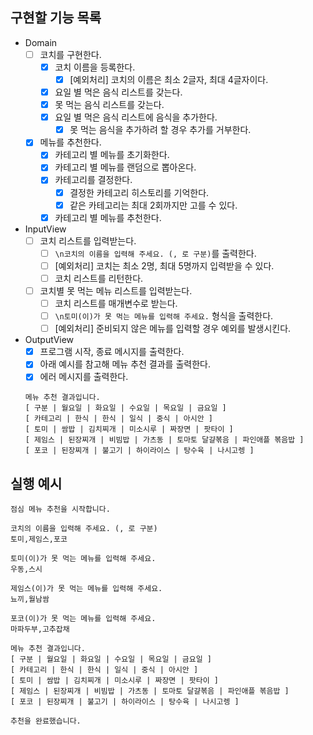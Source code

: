 ## 구현할 기능 목록
- Domain
  - [ ] 코치를 구현한다.
    - [x] 코치 이름을 등록한다.
      - [x] [예외처리] 코치의 이름은 최소 2글자, 최대 4글자이다.
    - [x] 요일 별 먹은 음식 리스트를 갖는다.
    - [x] 못 먹는 음식 리스트를 갖는다.
    - [x] 요일 별 먹은 음식 리스트에 음식을 추가한다.
      - [x] 못 먹는 음식을 추가하려 할 경우 추가를 거부한다.
  - [x] 메뉴를 추천한다.
    - [x] 카테고리 별 메뉴를 초기화한다.
    - [x] 카테고리 별 메뉴를 랜덤으로 뽑아온다.
    - [x] 카테고리를 결정한다.
      - [x] 결정한 카테고리 히스토리를 기억한다.
      - [x] 같은 카테고리는 최대 2회까지만 고를 수 있다.
    - [x] 카테고리 별 메뉴를 추천한다.
- InputView
  - [ ] 코치 리스트를 입력받는다.
    - [ ] `\n코치의 이름을 입력해 주세요. (, 로 구분)`를 출력한다.
    - [ ] [예외처리] 코치는 최소 2명, 최대 5명까지 입력받을 수 있다.
    - [ ] 코치 리스트를 리턴한다.
  - [ ] 코치별 못 먹는 메뉴 리스트를 입력받는다.
    - [ ] 코치 리스트를 매개변수로 받는다.
    - [ ] `\n토미(이)가 못 먹는 메뉴를 입력해 주세요.` 형식을 출력한다.
    - [ ] [예외처리] 준비되지 않은 메뉴를 입력할 경우 예외를 발생시킨다.
- OutputView
  - [x] 프로그램 시작, 종료 메시지를 출력한다.
  - [x] 아래 예시를 참고해 메뉴 추천 결과를 출력한다.
  - [x] 에러 메시지를 출력한다.
  ```
  메뉴 추천 결과입니다.
  [ 구분 | 월요일 | 화요일 | 수요일 | 목요일 | 금요일 ]
  [ 카테고리 | 한식 | 한식 | 일식 | 중식 | 아시안 ]
  [ 토미 | 쌈밥 | 김치찌개 | 미소시루 | 짜장면 | 팟타이 ]
  [ 제임스 | 된장찌개 | 비빔밥 | 가츠동 | 토마토 달걀볶음 | 파인애플 볶음밥 ]
  [ 포코 | 된장찌개 | 불고기 | 하이라이스 | 탕수육 | 나시고렝 ]
  ```

## 실행 예시
```
점심 메뉴 추천을 시작합니다.

코치의 이름을 입력해 주세요. (, 로 구분)
토미,제임스,포코

토미(이)가 못 먹는 메뉴를 입력해 주세요.
우동,스시

제임스(이)가 못 먹는 메뉴를 입력해 주세요.
뇨끼,월남쌈

포코(이)가 못 먹는 메뉴를 입력해 주세요.
마파두부,고추잡채

메뉴 추천 결과입니다.
[ 구분 | 월요일 | 화요일 | 수요일 | 목요일 | 금요일 ]
[ 카테고리 | 한식 | 한식 | 일식 | 중식 | 아시안 ]
[ 토미 | 쌈밥 | 김치찌개 | 미소시루 | 짜장면 | 팟타이 ]
[ 제임스 | 된장찌개 | 비빔밥 | 가츠동 | 토마토 달걀볶음 | 파인애플 볶음밥 ]
[ 포코 | 된장찌개 | 불고기 | 하이라이스 | 탕수육 | 나시고렝 ]

추천을 완료했습니다.
```